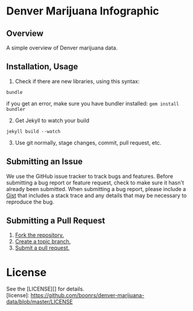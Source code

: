 Denver Marijuana Infographic
============================

## Overview  
A simple overview of Denver marijuana data.

## Installation, Usage  

1. Check if there are new libraries, using this syntax:

` bundle `

if you get an error, make sure you have bundler installed:
` gem install bundler `

2. Get Jekyll to watch your build

` jekyll build --watch `

3. Use git normally, stage changes, commit, pull request, etc.



## Submitting an Issue  
We use the GitHub issue tracker to track bugs and features. Before submitting a bug report or feature request, check to make sure it hasn't already been submitted. When submitting a bug report, please include a [Gist][] that includes a stack trace and any details that may be necessary to reproduce the bug.

[gist]: https://gist.github.com/

## Submitting a Pull Request
1. [Fork the repository.][fork]  
2. [Create a topic branch.][branch]  
3. [Submit a pull request.][pr]  

[fork]: http://help.github.com/fork-a-repo/
[branch]: http://learn.github.com/p/branching.html
[pr]: http://help.github.com/send-pull-requests/

# License
See the [LICENSE][] for details.  
[license]: https://github.com/boonrs/denver-marijuana-data/blob/master/LICENSE
